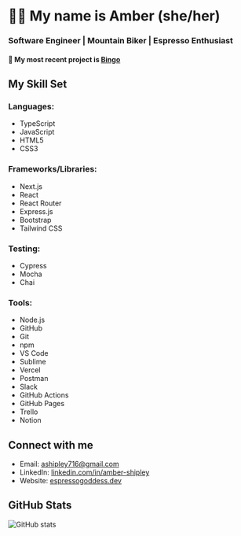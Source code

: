 # 👋🏼 My name is Amber (she/her)

### Software Engineer | Mountain Biker | Espresso Enthusiast

#### 🌱 My most recent project is [Bingo](https://github.com/espressoGoddess/bingo) 

## My Skill Set

### Languages:
- TypeScript
- JavaScript
- HTML5
- CSS3

### Frameworks/Libraries:
- Next.js
- React
- React Router
- Express.js
- Bootstrap
- Tailwind CSS

### Testing:
- Cypress
- Mocha
- Chai

### Tools:
- Node.js
- GitHub
- Git
- npm
- VS Code
- Sublime
- Vercel
- Postman
- Slack
- GitHub Actions
- GitHub Pages
- Trello
- Notion

## Connect with me
- Email: ashipley716@gmail.com
- LinkedIn: [linkedin.com/in/amber-shipley](https://linkedin.com/in/amber-shipley)
- Website: [espressogoddess.dev](http://espressogoddess.dev)

## GitHub Stats
![GitHub stats](https://github-readme-stats.vercel.app/api?username=espressoGoddess&show_icons=true&count_private=true&hide_border=true)
